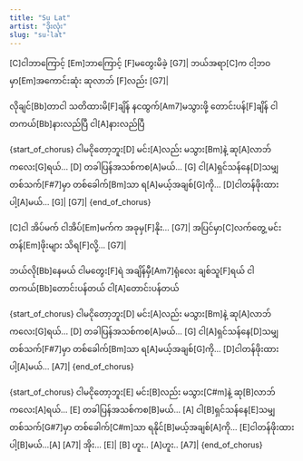 ```yaml
---
title: "Su Lat"
artist: "ဒိုးလုံး"
slug: "su-lat"
---
```


[C]ငါဘာကြောင့် [Em]ဘာကြောင့် [F]မတွေးမိခဲ့ [G7]|
ဘယ်အရာ[C]က ငါ့ဘဝမှာ[Em]အကောင်းဆုံး ဆုလာဘ် [F]လည်း [G7]|

လိုချင်[Bb]တာငါ သတိထားမိ[F]ချိန်
နငထွက်[Am7]မသွားဖို့ တောင်းပန်[F]ချိန်
ငါတကယ်[Bb]နားလည်ပြီ ငါ[A]နားလည်ပြီ

{start_of_chorus}
ငါမငိုတော့ဘူး[D] မင်း[A]လည်း မသွား[Bm]နဲ့
ဆု[A]လာဘ် ကလေး[G]ရယ်... [D]
တခါပြန်အသစ်ကစ[A]မယ်... [G]
ငါ[A]ရှင်သန်နေ[D]သမျှ တစ်သက်[F#7]မှာ တစ်ခေါက်[Bm]သာ
ရ[A]မယ့်အချစ်[G]ကို... [D]ငါတန်ဖိုးထားပါ့[A]မယ်...
[G]| [G7]|
{end_of_chorus}

[C]ငါ အိပ်မက် ငါအိပ်[Em]မက်က အခုမှ[F]နိုး... [G7]|
အပြင်မှာ[C]လက်တွေ့ မင်းတန်[Em]ဖိုးများ သိရ[F]လို့... [G7]|

ဘယ်လို[Bb]နေမယ် ငါမတွေး[F]ရဲ
အချိန်မှီ[Am7]ရုံလေး ချစ်သူ[F]ရယ်
ငါတကယ်[Bb]တောင်းပန်တယ် ငါ[A]တောင်းပန်တယ်

{start_of_chorus}
ငါမငိုတော့ဘူး[D] မင်း[A]လည်း မသွား[Bm]နဲ့
ဆု[A]လာဘ် ကလေး[G]ရယ်... [D]
တခါပြန်အသစ်ကစ[A]မယ်... [G]
ငါ[A]ရှင်သန်နေ[D]သမျှ တစ်သက်[F#7]မှာ တစ်ခေါက်[Bm]သာ
ရ[A]မယ့်အချစ်[G]ကို... [D]ငါတန်ဖိုးထားပါ့[A]မယ်...
[A7]|
{end_of_chorus}

{start_of_chorus}
ငါမငိုတော့ဘူး[E] မင်း[B]လည်း မသွား[C#m]နဲ့
ဆု[B]လာဘ် ကလေး[A]ရယ်... [E]
တခါပြန်အသစ်ကစ[B]မယ်... [A]
ငါ[B]ရှင်သန်နေ[E]သမျှ တစ်သက်[G#7]မှာ တစ်ခေါက်[C#m]သာ
ရနိုင်[B]မယ့်အချစ်[A]ကို... [E]ငါတန်ဖိုးထားပါ့[B]မယ်...[A]
[A7]| အိုး... [E]| [B] ဟူး.. [A]ဟူး.. [A7]|
{end_of_chorus}

